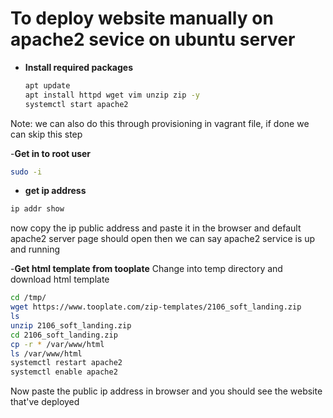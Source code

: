 # To deploy website manually on apache2 sevice on ubuntu server
- **Install required packages**
  ```bash
  apt update
  apt install httpd wget vim unzip zip -y
  systemctl start apache2
  ```
Note: we can also do this through provisioning in vagrant file, if done we can skip this step

-**Get in to root user**
```bash
sudo -i
```

- **get ip address**
```bash
ip addr show
```
now copy the ip public address and paste it in the browser and default apache2 server page should open then we can say apache2 service is up and running

-**Get html template from tooplate**
Change into temp directory and download html template
```bash
cd /tmp/
wget https://www.tooplate.com/zip-templates/2106_soft_landing.zip
ls
unzip 2106_soft_landing.zip
cd 2106_soft_landing.zip
cp -r * /var/www/html
ls /var/www/html
systemctl restart apache2
systemctl enable apache2
```
Now paste the public ip address in browser and you should see the website that've deployed
